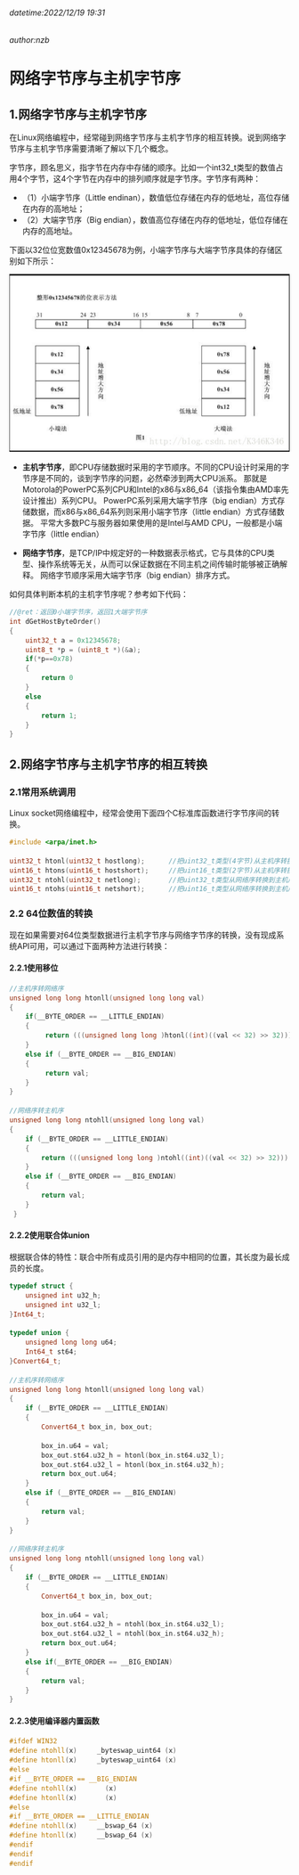 ###### datetime:2022/12/19 19:31

###### author:nzb

# 网络字节序与主机字节序

## 1.网络字节序与主机字节序

在Linux网络编程中，经常碰到网络字节序与主机字节序的相互转换。说到网络字节序与主机字节序需要清晰了解以下几个概念。

字节序，顾名思义，指字节在内存中存储的顺序。比如一个int32_t类型的数值占用4个字节，这4个字节在内存中的排列顺序就是字节序。字节序有两种：

- （1）小端字节序（Little endinan），数值低位存储在内存的低地址，高位存储在内存的高地址；
- （2）大端字节序（Big endian），数值高位存储在内存的低地址，低位存储在内存的高地址。

下面以32位位宽数值0x12345678为例，小端字节序与大端字节序具体的存储区别如下所示：

![](./imgs/socket5.png)

- **主机字节序**，即CPU存储数据时采用的字节顺序。不同的CPU设计时采用的字节序是不同的，谈到字节序的问题，必然牵涉到两大CPU派系。
  那就是Motorola的PowerPC系列CPU和Intel的x86与x86_64（该指令集由AMD率先设计推出）系列CPU。 PowerPC系列采用大端字节序（big
  endian）方式存储数据，而x86与x86_64系列则采用小端字节序（little endian）方式存储数据。 平常大多数PC与服务器如果使用的是Intel与AMD CPU，一般都是小端字节序（little endian）

- **网络字节序**，是TCP/IP中规定好的一种数据表示格式，它与具体的CPU类型、操作系统等无关，从而可以保证数据在不同主机之间传输时能够被正确解释。 网络字节顺序采用大端字节序（big endian）排序方式。

如何具体判断本机的主机字节序呢？参考如下代码：

```c++
//@ret：返回0小端字节序，返回1大端字节序
int dGetHostByteOrder()
{
	uint32_t a = 0x12345678;  
	uint8_t *p = (uint8_t *)(&a);  
	if(*p==0x78)
	{
		return 0
	}
	else
	{
		return 1;
	}
}
```

## 2.网络字节序与主机字节序的相互转换

### 2.1常用系统调用

Linux socket网络编程中，经常会使用下面四个C标准库函数进行字节序间的转换。

```c++
#include <arpa/inet.h>

uint32_t htonl(uint32_t hostlong);		//把uint32_t类型(4字节)从主机序转换到网络序, host to network long
uint16_t htons(uint16_t hostshort);		//把uint16_t类型(2字节)从主机序转换到网络序，host to network short
uint32_t ntohl(uint32_t netlong);		//把uint32_t类型从网络序转换到主机序
uint16_t ntohs(uint16_t netshort);		//把uint16_t类型从网络序转换到主机序
```

### 2.2 64位数值的转换

现在如果需要对64位类型数据进行主机字节序与网络字节序的转换，没有现成系统API可用，可以通过下面两种方法进行转换：

#### 2.2.1使用移位

```c++
//主机序转网络序
unsigned long long htonll(unsigned long long val)
{
	if(__BYTE_ORDER == __LITTLE_ENDIAN)  
    {
         return (((unsigned long long )htonl((int)((val << 32) >> 32))) << 32) | (unsigned int)htonl((int)(val >> 32));  
    }  
    else if (__BYTE_ORDER == __BIG_ENDIAN)  
    {  
         return val;  
    }  
}  

//网络序转主机序
unsigned long long ntohll(unsigned long long val)  
{  
    if (__BYTE_ORDER == __LITTLE_ENDIAN)
    {
        return (((unsigned long long )ntohl((int)((val << 32) >> 32))) << 32) | (unsigned int)ntohl((int)(val >> 32));  
    }  
    else if (__BYTE_ORDER == __BIG_ENDIAN)  
    {  
        return val;  
    }
 }
```

#### 2.2.2使用联合体union

根据联合体的特性：联合中所有成员引用的是内存中相同的位置，其长度为最长成员的长度。

```c++
typedef struct {  
    unsigned int u32_h;  
    unsigned int u32_l;  
}Int64_t;  
  
typedef union {  
    unsigned long long u64;  
    Int64_t st64;  
}Convert64_t;

//主机序转网络序
unsigned long long htonll(unsigned long long val)
{  
	if (__BYTE_ORDER == __LITTLE_ENDIAN)
	{
		Convert64_t box_in, box_out;  
  
		box_in.u64 = val;  
		box_out.st64.u32_h = htonl(box_in.st64.u32_l);  
		box_out.st64.u32_l = htonl(box_in.st64.u32_h);  
		return box_out.u64;
	}
	else if (__BYTE_ORDER == __BIG_ENDIAN)  
    {  
        return val;
    }
}

//网络序转主机序
unsigned long long ntohll(unsigned long long val)  
{
    if (__BYTE_ORDER == __LITTLE_ENDIAN)
    {
		Convert64_t box_in, box_out;  
  
		box_in.u64 = val;  
		box_out.st64.u32_h = ntohl(box_in.st64.u32_l);  
		box_out.st64.u32_l = ntohl(box_in.st64.u32_h);  
		return box_out.u64;
	}
	else if(__BYTE_ORDER == __BIG_ENDIAN)
	{
		return val;
	}
}
```

#### 2.2.3使用编译器内置函数

```c++
#ifdef WIN32
#define ntohll(x)     _byteswap_uint64 (x)
#define htonll(x)     _byteswap_uint64 (x)
#else
#if __BYTE_ORDER == __BIG_ENDIAN
#define ntohll(x)       (x)
#define htonll(x)       (x)
#else 
#if __BYTE_ORDER == __LITTLE_ENDIAN
#define ntohll(x)     __bswap_64 (x)
#define htonll(x)     __bswap_64 (x)
#endif 
#endif  
#endif
```